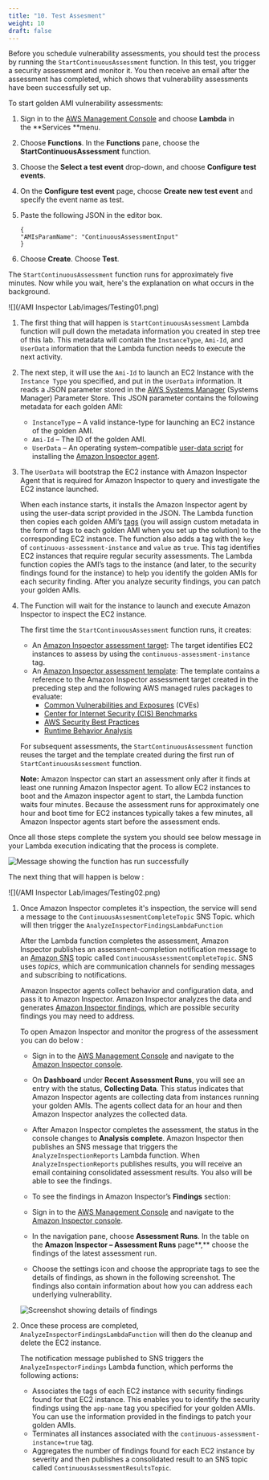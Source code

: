 ```yaml
---
title: "10. Test Assesment"
weight: 10
draft: false
---
```


Before you schedule vulnerability assessments, you should test the process by running the `StartContinuousAssessment` function. In this test, you trigger a security assessment and monitor it. You then receive an email after the assessment has completed, which shows that vulnerability assessments have been successfully set up.

To start golden AMI vulnerability assessments:

1.  Sign in to the [AWS Management Console](https://console.aws.amazon.com/console/home) and choose **Lambda** in the **Services **menu.
2.  Choose **Functions**. In the **Functions** pane, choose the **StartContinuousAssessment** function.
3.  Choose the **Select a test event** drop-down, and choose **Configure test events**.
4.  On the **Configure test event** page, choose **Create new test event** and specify the event name as test.
5.  Paste the following JSON in the editor box.

    <div class="hide-language">

        {
        "AMIsParamName": "ContinuousAssessmentInput"
        }

    </div>

6.  Choose **Create**. Choose **Test**.

The `StartContinuousAssessment` function runs for approximately five minutes. 
Now while you wait, here's the explanation on what occurs in the background.

![](/AMI Inspector Lab/images/Testing01.png)

1. The first thing that will happen is `StartContinuousAssessment` Lambda function will pull down the metadata information you created in step tree of this lab. This metadata will contain the `InstanceType`, `Ami-Id`, and `UserData` information that the Lambda function needs to execute the next activity.

2. The next step, it will use the `Ami-Id` to launch an EC2 Instance with the `Instance Type` you specified, and put in the `UserData` information.
    It reads a JSON parameter stored in the [AWS Systems Manager](http://docs.aws.amazon.com/systems-manager/latest/userguide/what-is-systems-manager.html) (Systems Manager) Parameter Store. This JSON parameter contains the following metadata for each golden AMI:
        
      * `InstanceType` – A valid instance-type for launching an EC2 instance of the golden AMI.
      * `Ami-Id` – The ID of the golden AMI.
      * `UserData` – An operating system–compatible [user-data script](http://docs.aws.amazon.com/AWSEC2/latest/UserGuide/user-data.html) for installing the [Amazon Inspector agent](http://docs.aws.amazon.com/inspector/latest/userguide/inspector_agents.html).

3. The `UserData` will bootstrap the EC2 instance with Amazon Inspector Agent that is required for Amazon Inspector to query and investigate the EC2 instance launched. 

    When each instance starts, it installs the Amazon Inspector agent by using the user-data script provided in the JSON. The Lambda function then copies each golden AMI’s [tags](http://docs.aws.amazon.com/AWSEC2/latest/UserGuide/Using_Tags.html) (you will assign custom metadata in the form of tags to each golden AMI when you set up the solution) to the corresponding EC2 instance. The function also adds a tag with the `key` of `continuous-assessment-instance` and `value` as `true`. This tag identifies EC2 instances that require regular security assessments. The Lambda function copies the AMI’s tags to the instance (and later, to the security findings found for the instance) to help you identify the golden AMIs for each security finding. After you analyze security findings, you can patch your golden AMIs.

4. The Function will wait for the instance to launch and execute Amazon Inspector to inspect the EC2 instance.

    The first time the `StartContinuousAssessment` function runs, it creates:
    * An [Amazon Inspector assessment target](http://docs.aws.amazon.com/inspector/latest/userguide/inspector_applications.html): The target identifies EC2 instances to assess by using the `continuous-assessment-instance` tag.
    * An [Amazon Inspector assessment template](http://docs.aws.amazon.com/inspector/latest/userguide/inspector_assessments.html#inspector-assessment-templates): The template contains a reference to the Amazon Inspector assessment target created in the preceding step and the following AWS managed rules packages to evaluate:
      *   [Common Vulnerabilities and Exposures](http://docs.aws.amazon.com/inspector/latest/userguide/inspector_cves.html) (CVEs)
      *   [Center for Internet Security (CIS) Benchmarks](http://docs.aws.amazon.com/inspector/latest/userguide/inspector_cis.html)
      *   [AWS Security Best Practices](http://docs.aws.amazon.com/inspector/latest/userguide/inspector_security-best-practices.html)
      *   [Runtime Behavior Analysis](http://docs.aws.amazon.com/inspector/latest/userguide/inspector_runtime-behavior-analysis.html)

    For subsequent assessments, the `StartContinuousAssessment` function reuses the target and the template created during the first run of `StartContinuousAssessment` function.

    **Note:** Amazon Inspector can start an assessment only after it finds at least one running Amazon Inspector agent. To allow EC2 instances to boot and the Amazon inspector agent to start, the Lambda function waits four minutes. Because the assessment runs for approximately one hour and boot time for EC2 instances typically takes a few minutes, all Amazon Inspector agents start before the assessment ends.

Once all those steps complete the system you should see below message in your Lambda execution indicating that the process is complete.

![Message showing the function has run successfully](https://d2908q01vomqb2.cloudfront.net/22d200f8670dbdb3e253a90eee5098477c95c23d/2017/12/15/KW_1_1217.png "Message showing the function has run successfully")

The next thing that will happen is below :

![](/AMI Inspector Lab/images/Testing02.png)

1. Once Amazon Inspector completes it's inspection, the service will send a message to the `ContinuousAssesmentCompleteTopic` SNS Topic. which will then trigger the `AnalyzeInspectorFindingsLambdaFunction` 

    After the Lambda function completes the assessment, Amazon Inspector publishes an assessment-completion notification message to an [Amazon SNS](https://aws.amazon.com/sns/) topic called `ContinuousAssessmentCompleteTopic`. SNS uses _topics_, which are communication channels for sending messages and subscribing to notifications.

    Amazon Inspector agents collect behavior and configuration data, and pass it to Amazon Inspector. Amazon Inspector analyzes the data and generates [Amazon Inspector findings](http://docs.aws.amazon.com/inspector/latest/userguide/inspector_findings.html), which are possible security findings you may need to address.

    To open Amazon Inspector and monitor the progress of the assessment you can do below :

    * Sign in to the [AWS Management Console](https://console.aws.amazon.com/console/home) and navigate to the [Amazon Inspector console](https://console.aws.amazon.com/inspector/).
    * On **Dashboard** under **Recent Assessment Runs**, you will see an entry with the status, **Collecting Data**. This status indicates that Amazon Inspector agents are collecting data from instances running your golden AMIs. The agents collect data for an hour and then Amazon Inspector analyzes the collected data.
    
    * After Amazon Inspector completes the assessment, the status in the console changes to **Analysis complete**. Amazon Inspector then publishes an SNS message that triggers the `AnalyzeInspectionReports` Lambda function. When `AnalyzeInspectionReports` publishes results, you will receive an email containing consolidated assessment results. You also will be able to see the findings.

    * To see the findings in Amazon Inspector’s **Findings** section:

    * Sign in to the [AWS Management Console](https://console.aws.amazon.com/console/home) and navigate to the [Amazon Inspector console](https://console.aws.amazon.com/inspector/home).
    * In the navigation pane, choose **Assessment Runs**. In the table on the **Amazon Inspector – Assessment Runs** page**,** choose the findings of the latest assessment run.
    * Choose the settings icon and choose the appropriate tags to see the details of findings, as shown in the following screenshot. The findings also contain information about how you can address each underlying vulnerability. 

    ![Screenshot showing details of findings](https://d2908q01vomqb2.cloudfront.net/22d200f8670dbdb3e253a90eee5098477c95c23d/2017/12/15/KW_2_1217.png "Screenshot showing details of findings")

2. Once these process are completed, `AnalyzeInspectorFindingsLambdaFunction` will then do the cleanup and delete the EC2 instance.

    The notification message published to SNS triggers the `AnalyzeInspectorFindings` Lambda function, which performs the following actions:
    * Associates the tags of each EC2 instance with security findings found for that EC2 instance. This enables you to identify the security findings using the `app-name` tag you specified for your golden AMIs. You can use the information provided in the findings to patch your golden AMIs.
    * Terminates all instances associated with the `continuous-assessment-instance=true` tag.
    * Aggregates the number of findings found for each EC2 instance by severity and then publishes a consolidated result to an SNS topic called `ContinuousAssessmentResultsTopic`.